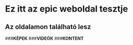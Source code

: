 # Ez itt az epic weboldal tesztje
## Az oldalamon található lesz
###**KÉPEK**
###**VIDEÓK**
###**KONTENT**

